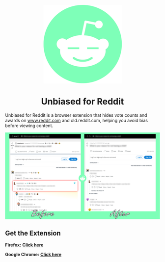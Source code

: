 <p align="center">
<img src="icons/logo.png" width="255px"></img>
</p>

<h1 align="center">Unbiased for Reddit</h1>

Unbiased for Reddit is a browser extension that hides vote counts and awards on www.reddit.com and old.reddit.com, helping you avoid bias before viewing content.

<p align="center">
<img src="demo.png" width="960px"></img>
</p>

## Get the Extension

**Firefox:** 
**[Click here](https://addons.mozilla.org/en-US/firefox/addon/unbiased-for-reddit/)**

**Google Chrome:** 
**[Click here](https://chrome.google.com/webstore/detail/unbiased-for-reddit/fabimlpcchpacppipkdpalgioajcflol)**